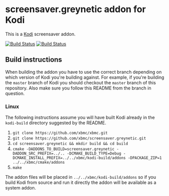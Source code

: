 # screensaver.greynetic addon for Kodi

This is a [Kodi](http://kodi.tv) screensaver addon.

[![Build Status](https://travis-ci.org/xbmc/screensaver.greynetic.svg?branch=master)](https://travis-ci.org/xbmc/screensaver.greynetic)
[![Build Status](https://ci.appveyor.com/api/projects/status/github/xbmc/screensaver.greynetic?svg=true)](https://ci.appveyor.com/project/xbmc/screensaver.greynetic)

## Build instructions

When building the addon you have to use the correct branch depending on which version of Kodi you're building against. 
For example, if you're building the `master` branch of Kodi you should checkout the `master` branch of this repository. 
Also make sure you follow this README from the branch in question.

### Linux

The following instructions assume you will have built Kodi already in the `kodi-build` directory 
suggested by the README.

1. `git clone https://github.com/xbmc/xbmc.git`
2. `git clone https://github.com/xbmc/screensaver.greynetic.git`
3. `cd screensaver.greynetic && mkdir build && cd build`
4. `cmake -DADDONS_TO_BUILD=screensaver.greynetic -DADDON_SRC_PREFIX=../.. -DCMAKE_BUILD_TYPE=Debug -DCMAKE_INSTALL_PREFIX=../../xbmc/kodi-build/addons -DPACKAGE_ZIP=1 ../../xbmc/cmake/addons`
5. `make`

The addon files will be placed in `../../xbmc/kodi-build/addons` so if you build Kodi from source and run it directly 
the addon will be available as a system addon.
